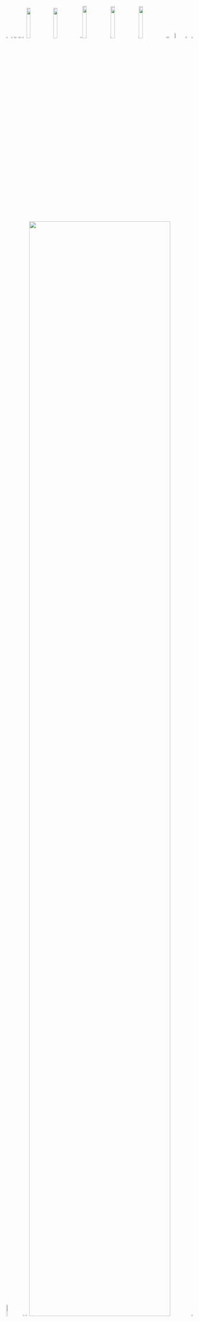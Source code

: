 <picture><source media="(prefers-color-scheme: light)" srcset="https://leonsilicon.github.io/leonsilicon/generator/generated/7ecaf0bf3dc9bdfcdb27e39726821c8ef5305f4b99675ae4b81b8955aa260850bf846e1eec97900f57b1b8e5a3d90c816cd622e2607fe61011f488d197ef6351.png"><source media="(prefers-color-scheme: dark)" srcset="https://leonsilicon.github.io/leonsilicon/generator/generated/10640c9d9a65c7318ace48a44220b3d9a1c9723ae886d851653c25cfef1db4682835880b0e7358e1e6edf67b6f82e0d4ddef8835b730fc73ac5654561bde9fa5.png"><img src="https://leonsilicon.github.io/leonsilicon/generator/generated/7ecaf0bf3dc9bdfcdb27e39726821c8ef5305f4b99675ae4b81b8955aa260850bf846e1eec97900f57b1b8e5a3d90c816cd622e2607fe61011f488d197ef6351.png" width="2.4822695035460995%" /></picture><a href="#js-contribution-activity"><picture><source media="(prefers-color-scheme: light)" srcset="https://leonsilicon.github.io/leonsilicon/generator/generated/38660179a81714b9a66ba5077d4d5b02c777c4e96967d30bb067761210f45eb7703bbf7e70696c0932b00ed13a3e306c557cec29557a0c6b0dc354201987a167.png"><source media="(prefers-color-scheme: dark)" srcset="https://leonsilicon.github.io/leonsilicon/generator/generated/87294db190d54773e2c63e093922a84ca1115d11532f424f603712124a50c8a935d7af094c0a24336b024d09cf1a15011ab2d6c312cf13bda1df3b3f8378a03b.png"><img src="https://leonsilicon.github.io/leonsilicon/generator/generated/38660179a81714b9a66ba5077d4d5b02c777c4e96967d30bb067761210f45eb7703bbf7e70696c0932b00ed13a3e306c557cec29557a0c6b0dc354201987a167.png" width="1.4184397163120568%" /></picture></a><picture><source media="(prefers-color-scheme: light)" srcset="https://leonsilicon.github.io/leonsilicon/generator/generated/f06c8a826be4a8d6296c8291cf585a85006330b1d993715ff7a270a4748c842af732d23e0d870f499150f8f96cb81a5b8158f877582d1162c60adf21c011752e.png"><source media="(prefers-color-scheme: dark)" srcset="https://leonsilicon.github.io/leonsilicon/generator/generated/25df61d4e48f96d1395e39814955bd99e1854fb898746458b821e13e3fc6b947200714166666d80414a023c75610b3db0994ab7182df26aa12e328911ab50fde.png"><img src="https://leonsilicon.github.io/leonsilicon/generator/generated/f06c8a826be4a8d6296c8291cf585a85006330b1d993715ff7a270a4748c842af732d23e0d870f499150f8f96cb81a5b8158f877582d1162c60adf21c011752e.png" width="0.9456264775413712%" /></picture><a href="#-the-above-image-is-interactive-try-clicking-on-the-tabs-"><picture><source media="(prefers-color-scheme: light)" srcset="https://leonsilicon.github.io/leonsilicon/generator/generated/2e4039d25a553aee8970898bf23146af32c52a7b29ab56a3276b8cc35508e00535b130bde61b0faff1671bc1337a6f4268925f3d743b3d015df97fac97f150e4.png"><source media="(prefers-color-scheme: dark)" srcset="https://leonsilicon.github.io/leonsilicon/generator/generated/4bf0ea0b75661c1b44e20ae132dab0dfb68206a798de057224ec14094209ef4a80d82522e5f1e3687049814ec441768909de4b54f0920f065641ad53f1f4972e.png"><img src="https://leonsilicon.github.io/leonsilicon/generator/generated/2e4039d25a553aee8970898bf23146af32c52a7b29ab56a3276b8cc35508e00535b130bde61b0faff1671bc1337a6f4268925f3d743b3d015df97fac97f150e4.png" width="1.4184397163120568%" /></picture></a><picture><source media="(prefers-color-scheme: light)" srcset="https://leonsilicon.github.io/leonsilicon/generator/generated/f06c8a826be4a8d6296c8291cf585a85006330b1d993715ff7a270a4748c842af732d23e0d870f499150f8f96cb81a5b8158f877582d1162c60adf21c011752e.png"><source media="(prefers-color-scheme: dark)" srcset="https://leonsilicon.github.io/leonsilicon/generator/generated/25df61d4e48f96d1395e39814955bd99e1854fb898746458b821e13e3fc6b947200714166666d80414a023c75610b3db0994ab7182df26aa12e328911ab50fde.png"><img src="https://leonsilicon.github.io/leonsilicon/generator/generated/f06c8a826be4a8d6296c8291cf585a85006330b1d993715ff7a270a4748c842af732d23e0d870f499150f8f96cb81a5b8158f877582d1162c60adf21c011752e.png" width="0.9456264775413712%" /></picture><a href="https://github.com/allail-qadrillah/allail-qadrillah/blob/main/readme.markdown"><picture><source media="(prefers-color-scheme: light)" srcset="https://leonsilicon.github.io/leonsilicon/generator/generated/2a1534f28384ccaa3dfd0b22137f97cfa54d64e073debd8569438e40659b5a6c04a0c2b6d12c329bee3bde560948f9d42c7e4e3e443adac86bf72fc410e77280.png"><source media="(prefers-color-scheme: dark)" srcset="https://leonsilicon.github.io/leonsilicon/generator/generated/37295bf27ca959d4dd21ec027410208f913146ae21b4e0a5eec74d27da6c7f5c46f544562765ac8dae5407151a0c9d84e2085fe7f489c2b0f4afac713e5273ac.png"><img src="https://leonsilicon.github.io/leonsilicon/generator/generated/2a1534f28384ccaa3dfd0b22137f97cfa54d64e073debd8569438e40659b5a6c04a0c2b6d12c329bee3bde560948f9d42c7e4e3e443adac86bf72fc410e77280.png" width="1.4184397163120568%" /></picture></a><picture><source media="(prefers-color-scheme: light)" srcset="https://leonsilicon.github.io/leonsilicon/generator/generated/61641d4794a57ffd7a3c9e012990fefccc97155e6f02c0ebc8221ba194b826b67be52b373a579c231d4ba3bbcf5e98b6a33f8d8b6bfe9dbadaaca69e5833ee6b.png"><source media="(prefers-color-scheme: dark)" srcset="https://leonsilicon.github.io/leonsilicon/generator/generated/5679ce4d64923b0d7ec9fae128253c3c4d7d7030064b9c2cfb8481217cec8bbfa7ee4e94a930e9de026cd1319f6e23cd09d0f4b734cf38a74fd3b994bbc34288.png"><img src="https://leonsilicon.github.io/leonsilicon/generator/generated/61641d4794a57ffd7a3c9e012990fefccc97155e6f02c0ebc8221ba194b826b67be52b373a579c231d4ba3bbcf5e98b6a33f8d8b6bfe9dbadaaca69e5833ee6b.png" width="2.2458628841607564%" /></picture><a href="https://mallailqadrillah.tech"><picture><source media="(prefers-color-scheme: light)" srcset="https://leonsilicon.github.io/leonsilicon/generator/generated/d225f7fa1e7a1ad739a78a5b2377786dcb5f8dde74c8cec1965d2cd9e07effd8a4f0f575fa8fb65943fc17a4e68d9fdd93d8ba1f175afa5a775f12c5905162ed.png"><source media="(prefers-color-scheme: dark)" srcset="https://leonsilicon.github.io/leonsilicon/generator/generated/f0b0f4ae226cf9004fc7f3b782269efe3940fa9ce3c54830ace0d90adbe80b949bf7b0a146a12b07cb89c02db4919f1b9dc9167f92dc595385e2fdfb40fff6de.png"><img src="https://leonsilicon.github.io/leonsilicon/generator/generated/d225f7fa1e7a1ad739a78a5b2377786dcb5f8dde74c8cec1965d2cd9e07effd8a4f0f575fa8fb65943fc17a4e68d9fdd93d8ba1f175afa5a775f12c5905162ed.png" width="14.420803782505912%" /></picture></a><a href="https://tiktok.com/@allail-qadrillah"><picture><source media="(prefers-color-scheme: light)" srcset="https://leonsilicon.github.io/leonsilicon/generator/generated/0175721bc703b97b36cad2110855a5745eb19aff1090eeb22fe2e44c454712d10b701ee491c78bee45aafc6a054b637d07a8bcaa49c92a8500c4a7fa91b6452f.png"><source media="(prefers-color-scheme: dark)" srcset="https://leonsilicon.github.io/leonsilicon/generator/generated/38b74c982fe187dcad869d79e10fc9e40ce282a692d24d1c194103eb8ea333f9dab01c1b8d285f418a079820fcde795c36aff0cc946e3b6b6d02a910a96fd4d7.png"><img src="https://leonsilicon.github.io/leonsilicon/generator/generated/0175721bc703b97b36cad2110855a5745eb19aff1090eeb22fe2e44c454712d10b701ee491c78bee45aafc6a054b637d07a8bcaa49c92a8500c4a7fa91b6452f.png" width="14.420803782505912%" /></picture></a><picture><source media="(prefers-color-scheme: light)" srcset="https://leonsilicon.github.io/leonsilicon/generator/generated/5d5e1caee18ac6d0e11d125ba0b444bb2b0b6da44a9cd43e2495284e4da2d8e5f92f30b225a33ae6717cf0b721e71d88af5975d391ec15b97ef0a0877f6f1dc6.png"><source media="(prefers-color-scheme: dark)" srcset="https://leonsilicon.github.io/leonsilicon/generator/generated/30f12dd54e806a36eaffdc151e2304007de0319f17a42ef8c580944181a037231b1cdd50ce2be2231dd32a45e941c0883c750e7d86d75e98bc55fad091824129.png"><img src="https://leonsilicon.github.io/leonsilicon/generator/generated/5d5e1caee18ac6d0e11d125ba0b444bb2b0b6da44a9cd43e2495284e4da2d8e5f92f30b225a33ae6717cf0b721e71d88af5975d391ec15b97ef0a0877f6f1dc6.png" width="1.1820330969267139%" /></picture><a href="https://instagram.com/allail-qadrillah"><picture><source media="(prefers-color-scheme: light)" srcset="https://leonsilicon.github.io/leonsilicon/generator/generated/fa30c48cff0ead8d659c23c76e547228876da397609238be4b0c41a1439c4550a96f4711f8dc90d2566a9d91bce1da93f67762e21126d4390b2d863c43263bae.png"><source media="(prefers-color-scheme: dark)" srcset="https://leonsilicon.github.io/leonsilicon/generator/generated/d81c2a637bb77874b0c7c12415ebcaf7ddf04ba153b27d117dd69855cbbe7da1ad8cda83dee9fed01188e4ae22f196c149e0e735c331371c03709b12ddce0aa6.png"><img src="https://leonsilicon.github.io/leonsilicon/generator/generated/fa30c48cff0ead8d659c23c76e547228876da397609238be4b0c41a1439c4550a96f4711f8dc90d2566a9d91bce1da93f67762e21126d4390b2d863c43263bae.png" width="14.893617021276595%" /></picture></a><picture><source media="(prefers-color-scheme: light)" srcset="https://leonsilicon.github.io/leonsilicon/generator/generated/61f0fac5bf85961cb7a7ccc001c9b76104517716b402122d8c130c9c2a8a52a71c217722d31e8d96c6a0d360b7b0129e1cb9501d0a210ec34591bb4aa9b6ade8.png"><source media="(prefers-color-scheme: dark)" srcset="https://leonsilicon.github.io/leonsilicon/generator/generated/4636e8f9d5aae348e3ba7002c3256342eef345ce4adae7b07d752c42b1c9bcaf60bfb38653047aba716dcf67e0c54835881a9c1db219c5918775261597b4bb96.png"><img src="https://leonsilicon.github.io/leonsilicon/generator/generated/61f0fac5bf85961cb7a7ccc001c9b76104517716b402122d8c130c9c2a8a52a71c217722d31e8d96c6a0d360b7b0129e1cb9501d0a210ec34591bb4aa9b6ade8.png" width="0.2364066193853428%" /></picture><a href="https://x.com/allail-qadrillah"><picture><source media="(prefers-color-scheme: light)" srcset="https://leonsilicon.github.io/leonsilicon/generator/generated/cc5477c3e03f8afe195acddd2636b8b17e14abd34f3bcba6f449eec76306ab5a9e3d2a6ef54125fe247539096303f40568416ff17c7bebe22f673269ec131ccb.png"><source media="(prefers-color-scheme: dark)" srcset="https://leonsilicon.github.io/leonsilicon/generator/generated/0d0eecf26f199565e3f7e91381bd29f6255669a93b6882ce74fa17e759df539e6ba576b5e23c8744d3b29922bade05f54b7fc73191e15cb7ed3b0c0104ecf246.png"><img src="https://leonsilicon.github.io/leonsilicon/generator/generated/cc5477c3e03f8afe195acddd2636b8b17e14abd34f3bcba6f449eec76306ab5a9e3d2a6ef54125fe247539096303f40568416ff17c7bebe22f673269ec131ccb.png" width="14.775413711583923%" /></picture></a><picture><source media="(prefers-color-scheme: light)" srcset="https://leonsilicon.github.io/leonsilicon/generator/generated/61f0fac5bf85961cb7a7ccc001c9b76104517716b402122d8c130c9c2a8a52a71c217722d31e8d96c6a0d360b7b0129e1cb9501d0a210ec34591bb4aa9b6ade8.png"><source media="(prefers-color-scheme: dark)" srcset="https://leonsilicon.github.io/leonsilicon/generator/generated/4636e8f9d5aae348e3ba7002c3256342eef345ce4adae7b07d752c42b1c9bcaf60bfb38653047aba716dcf67e0c54835881a9c1db219c5918775261597b4bb96.png"><img src="https://leonsilicon.github.io/leonsilicon/generator/generated/61f0fac5bf85961cb7a7ccc001c9b76104517716b402122d8c130c9c2a8a52a71c217722d31e8d96c6a0d360b7b0129e1cb9501d0a210ec34591bb4aa9b6ade8.png" width="0.2364066193853428%" /></picture><a href="https://youtube.com/@allail-qadrillah"><picture><source media="(prefers-color-scheme: light)" srcset="https://leonsilicon.github.io/leonsilicon/generator/generated/ea802fb50b1654ca43ae829c64e9efe9010f372e18dc551b1eb47ef2bcfa39fcf637bb185afd7c177a8f469c3a8084ac53b3c9fb8b92bf680e31fca489f74d8c.png"><source media="(prefers-color-scheme: dark)" srcset="https://leonsilicon.github.io/leonsilicon/generator/generated/ecf05e6eb41404ed91abf4df7defa39f103280a580c873bace669f3bf579ba76f1c8366c8e95c53470828e9fa59baa3114dcf9cfa01c0b9404080af858391cf4.png"><img src="https://leonsilicon.github.io/leonsilicon/generator/generated/ea802fb50b1654ca43ae829c64e9efe9010f372e18dc551b1eb47ef2bcfa39fcf637bb185afd7c177a8f469c3a8084ac53b3c9fb8b92bf680e31fca489f74d8c.png" width="14.775413711583923%" /></picture></a><picture><source media="(prefers-color-scheme: light)" srcset="https://leonsilicon.github.io/leonsilicon/generator/generated/23f90f56c4d8a91b7a82678b72314cf110f99ce85126ec301086bb24d99034c55924323011970d306e36fc9e31b7fa2af1939d4ee8ea2ed6a95fbd7d98070021.png"><source media="(prefers-color-scheme: dark)" srcset="https://leonsilicon.github.io/leonsilicon/generator/generated/34b0aee0dca57e795e3ea370dc4fd54a1fee5111943511055c96a3810cf46c04cdcbc8e52ea0484f0d653f66d2067c2210a098fa55e69639ba1edb4022f9888b.png"><img src="https://leonsilicon.github.io/leonsilicon/generator/generated/23f90f56c4d8a91b7a82678b72314cf110f99ce85126ec301086bb24d99034c55924323011970d306e36fc9e31b7fa2af1939d4ee8ea2ed6a95fbd7d98070021.png" width="0.7092198581560284%" /></picture><a href="https://github.com/allail-qadrillah/allail-qadrillah/issues/new"><picture><source media="(prefers-color-scheme: light)" srcset="https://leonsilicon.github.io/leonsilicon/generator/generated/06e75ca936ee83344939b612894edecfe0a7ece88170ac5e45c6bd20783e7810a63a2c20a77be1239a66ca9c1da0461bedc217eb692bc61597d29a192020c59e.png"><source media="(prefers-color-scheme: dark)" srcset="https://leonsilicon.github.io/leonsilicon/generator/generated/741a9d5614908f3b84f46fa661819d60169b986420aa37441684332656dfb531b770fb7d13c95ec78a9f7c178888e670739a9f86a848229e0f925bc93dcdb048.png"><img src="https://leonsilicon.github.io/leonsilicon/generator/generated/06e75ca936ee83344939b612894edecfe0a7ece88170ac5e45c6bd20783e7810a63a2c20a77be1239a66ca9c1da0461bedc217eb692bc61597d29a192020c59e.png" width="3.546099290780142%" /></picture></a><picture><source media="(prefers-color-scheme: light)" srcset="https://leonsilicon.github.io/leonsilicon/generator/generated/bf7c083066cb3422541e8e3cd3ab6be2e501488f0068e0e24f52cd424d7bea90c15f80b4b65deb1953b9e39293550fed36773f5aa3db417b7b7f4a6655560450.png"><source media="(prefers-color-scheme: dark)" srcset="https://leonsilicon.github.io/leonsilicon/generator/generated/e3294606465429e4fc65849fad0b18ebec51cfef22f1668393610a5823bd494a3ff9a933869d57517f8ef88fa0b12d9f5a9c15d28845c95acf600ed734333cd0.png"><img src="https://leonsilicon.github.io/leonsilicon/generator/generated/bf7c083066cb3422541e8e3cd3ab6be2e501488f0068e0e24f52cd424d7bea90c15f80b4b65deb1953b9e39293550fed36773f5aa3db417b7b7f4a6655560450.png" width="5.91016548463357%" /></picture><a href="https://github.com/allail-qadrillah/allail-qadrillah/tree/main/generator"><picture><source media="(prefers-color-scheme: light)" srcset="https://leonsilicon.github.io/leonsilicon/generator/generated/34fe364a87b0c544ccb21c3b7d95742fb13bf5679782ea3ea38b7b2c87877ef714724c2966f2dba3f8d021d0f423cc17a56facddf7d7f0ebd7464ef084f46f96.png"><source media="(prefers-color-scheme: dark)" srcset="https://leonsilicon.github.io/leonsilicon/generator/generated/230cb6f02df581b4915d949fefa6a48b2748c61b471b1f8c3bf15708f8c4f588e216d2c92710d2b110d00978e022264fafed53fccfae02d6f824f1d11811c0d9.png"><img src="https://leonsilicon.github.io/leonsilicon/generator/generated/34fe364a87b0c544ccb21c3b7d95742fb13bf5679782ea3ea38b7b2c87877ef714724c2966f2dba3f8d021d0f423cc17a56facddf7d7f0ebd7464ef084f46f96.png" width="3.309692671394799%" /></picture></a><picture><source media="(prefers-color-scheme: light)" srcset="https://leonsilicon.github.io/leonsilicon/generator/generated/d4337e9a09ac4a933e3c001927e0d54a2905624d2e71986477198fad46a519dcbbe10e3e82832a6b7abbab3e946ce9115bfeef67e893a8c9c03ed3a0702a0d6e.png"><source media="(prefers-color-scheme: dark)" srcset="https://leonsilicon.github.io/leonsilicon/generator/generated/3e91499b54303ccf3b91bbeea08720bb919be3f73e965adb7d0c1eb8b739c28e01b2838a2131dd131fb42cc8d93c594e919161158a862766a80c211c16d2cfa5.png"><img src="https://leonsilicon.github.io/leonsilicon/generator/generated/d4337e9a09ac4a933e3c001927e0d54a2905624d2e71986477198fad46a519dcbbe10e3e82832a6b7abbab3e946ce9115bfeef67e893a8c9c03ed3a0702a0d6e.png" width="0.7092198581560284%" /></picture><picture><source media="(prefers-color-scheme: light)" srcset="https://leonsilicon.github.io/leonsilicon/generator/generated/347645917b033984182affe48de58c796794253fd747c0cd4a2b40ef5130c17c3813cd333ba8a6e428af1419a8b3bc09c83bbca44854afa618d3440ae36f6921.png"><source media="(prefers-color-scheme: dark)" srcset="https://leonsilicon.github.io/leonsilicon/generator/generated/a6224791a4a02c35fee7410f29243450213bbcb83f44a4b02a5884b5b8df43235d175a55db998724363e3f2776d013c1ef0e720d87f9c232ea96ad1c72087984.png"><img src="https://leonsilicon.github.io/leonsilicon/generator/generated/347645917b033984182affe48de58c796794253fd747c0cd4a2b40ef5130c17c3813cd333ba8a6e428af1419a8b3bc09c83bbca44854afa618d3440ae36f6921.png" width="8.865248226950355%" /></picture><a href="https://github.com/allail-qadrillah"><picture><source media="(prefers-color-scheme: light)" srcset="https://leonsilicon.github.io/leonsilicon/generator/generated/9acdae109e65047f2a23a0d24b3988689322d63fb461b4eef6a6ec6b7db33482fcec44872a9d693458c2771fbfa705d758b742dcfe87c785813ab3c6376bb5a2.png"><source media="(prefers-color-scheme: dark)" srcset="https://leonsilicon.github.io/leonsilicon/generator/generated/1b1f5a0678b6ac7f815deb977563d94999fa205920ccae7bbe2483889fd2953d8b94eca6da6fb826dc921e6a543747250125faedefc328f408510ba157f76d2b.png"><img src="https://leonsilicon.github.io/leonsilicon/generator/generated/9acdae109e65047f2a23a0d24b3988689322d63fb461b4eef6a6ec6b7db33482fcec44872a9d693458c2771fbfa705d758b742dcfe87c785813ab3c6376bb5a2.png" width="1.5366430260047281%" /></picture></a><picture><source media="(prefers-color-scheme: light)" srcset="https://leonsilicon.github.io/leonsilicon/generator/generated/b85fb7049a6821fc8915369385a39e8a426a6c17ec6eaac2ce098d829d0ae97ac0e5744b5cc678a3d2dfe65107c88d02863fccfbe3500afd771ecc6e9c200bf8.png"><source media="(prefers-color-scheme: dark)" srcset="https://leonsilicon.github.io/leonsilicon/generator/generated/65ed923b5e17022ebdb72fb00f4e556424c84f3ede501d8b8006dbc34ac6253bded2c152c9e547faf36f4ec6d514a925598b7345c4e773bf85b29d451a0e6342.png"><img src="https://leonsilicon.github.io/leonsilicon/generator/generated/b85fb7049a6821fc8915369385a39e8a426a6c17ec6eaac2ce098d829d0ae97ac0e5744b5cc678a3d2dfe65107c88d02863fccfbe3500afd771ecc6e9c200bf8.png" width="1.8912529550827424%" /></picture><a href="https://allail-qadrillah.com"><picture><source media="(prefers-color-scheme: light)" srcset="https://leonsilicon.github.io/leonsilicon/generator/generated/566dae87ac236cea88342519bc3d79341073606a6180068123eddaf64cea73ccbb6ccb128c7180de58fd107858e83951514f1d31ba72688c2eab512faed851b9.png"><source media="(prefers-color-scheme: dark)" srcset="https://leonsilicon.github.io/leonsilicon/generator/generated/d1a28e1d1593bd56023870a4ea34af78b461f1159fc9f72fbe441885ee7a98cc55cd3dcd82f1bd715a3fa59d08e1806515de4346028ac8d2a429c5d45c8789b1.png"><img src="https://leonsilicon.github.io/leonsilicon/generator/generated/566dae87ac236cea88342519bc3d79341073606a6180068123eddaf64cea73ccbb6ccb128c7180de58fd107858e83951514f1d31ba72688c2eab512faed851b9.png" width="86.99763593380615%" /></picture></a><picture><source media="(prefers-color-scheme: light)" srcset="https://leonsilicon.github.io/leonsilicon/generator/generated/40204f0bb3f056cd387712574833e372ec284b4c37e97caec0d813d9aa4d1beeb34b21da98920c2c9569423e31f5f24c89c17cacf2cec5b7f36961bb069e1c96.png"><source media="(prefers-color-scheme: dark)" srcset="https://leonsilicon.github.io/leonsilicon/generator/generated/7744272c840db90c80e96a1bb14f5b23240d3301315b7f62ff32acda74c1793a5224f78ff716294cd5407fc152bc4b98b7365f3166f55a0523005eedaed0cb74.png"><img src="https://leonsilicon.github.io/leonsilicon/generator/generated/40204f0bb3f056cd387712574833e372ec284b4c37e97caec0d813d9aa4d1beeb34b21da98920c2c9569423e31f5f24c89c17cacf2cec5b7f36961bb069e1c96.png" width="0.7092198581560284%" /></picture><picture><source media="(prefers-color-scheme: light)" srcset="https://leonsilicon.github.io/leonsilicon/generator/generated/a5f88241b82af472252fd2e0867533f545ef79a36f7c6787ec6decfc6c85dcac4bc57a3873ad91d2fdb86e7327de4f7c974727d68afab9c16e6be10562983a96.png"><source media="(prefers-color-scheme: dark)" srcset="https://leonsilicon.github.io/leonsilicon/generator/generated/86ac37cb8fe737326b7e0e8eec97ed2f9f1f791418b04ad585b5126d698c5acd701c3c664f4142c77e334e52c0aa0a6d3c708aea9ca3192b515591c8a035d689.png"><img src="https://leonsilicon.github.io/leonsilicon/generator/generated/a5f88241b82af472252fd2e0867533f545ef79a36f7c6787ec6decfc6c85dcac4bc57a3873ad91d2fdb86e7327de4f7c974727d68afab9c16e6be10562983a96.png" width="100%" /></picture><picture><source media="(prefers-color-scheme: light)" srcset="https://leonsilicon.github.io/leonsilicon/generator/generated/351903b727a772b56f04b8da981a323bd1d5147219c9be8582fc99b1a319ffce02c2699e63ccb1713e56312a369775cedef245571b185142cabd23c5009e56ae.png"><source media="(prefers-color-scheme: dark)" srcset="https://leonsilicon.github.io/leonsilicon/generator/generated/02d6b9baa33e75edb68053cd4a0194eb62cf7a64d19cd894051692ebc3e242944c1824e627b01885859cb07bc9bfcdf9eff394fa10f491453f3421b57cec6108.png"><img src="https://leonsilicon.github.io/leonsilicon/generator/generated/351903b727a772b56f04b8da981a323bd1d5147219c9be8582fc99b1a319ffce02c2699e63ccb1713e56312a369775cedef245571b185142cabd23c5009e56ae.png" width="20.44917257683215%" /></picture><a href="https://linkedin.com/in/allail-qadrillah"><picture><source media="(prefers-color-scheme: light)" srcset="https://leonsilicon.github.io/leonsilicon/generator/generated/6a27304ecff53535a56752f9e71a894d788749ece4bebdd93c301d4c63deaddbfac44e2149e9699d42f02080f8901f46eaffc3ded4bd50302f12e4d209d0f686.png"><source media="(prefers-color-scheme: dark)" srcset="https://leonsilicon.github.io/leonsilicon/generator/generated/3940431d4bbdc83212d42c41b1bd933ac3a73d238bd18c82d4ca7f02a33c3ad8f31480192f1be45ea9fc81f05bac81d0cbac2546d80da3a5255e9d0dd8c48edf.png"><img src="https://leonsilicon.github.io/leonsilicon/generator/generated/6a27304ecff53535a56752f9e71a894d788749ece4bebdd93c301d4c63deaddbfac44e2149e9699d42f02080f8901f46eaffc3ded4bd50302f12e4d209d0f686.png" width="15.839243498817968%" /></picture></a><picture><source media="(prefers-color-scheme: light)" srcset="https://leonsilicon.github.io/leonsilicon/generator/generated/08a4377e312b23ab1d02992ebc4bacec5072b173f2e00bddd7301607aa7c5e55e003077efa8dbb2b9473216bd690fe6adf7e1c1cc98d1e2aa56f3eb17a0239d0.png"><source media="(prefers-color-scheme: dark)" srcset="https://leonsilicon.github.io/leonsilicon/generator/generated/246afa280810bda9ff10ebee8ad6b232f7fea254f7bde86cd05b8d3b0c95a60acd42064185aceb5d91e2e0fce334a4528bfe4aaac686b8efedff7f1abeec6c66.png"><img src="https://leonsilicon.github.io/leonsilicon/generator/generated/08a4377e312b23ab1d02992ebc4bacec5072b173f2e00bddd7301607aa7c5e55e003077efa8dbb2b9473216bd690fe6adf7e1c1cc98d1e2aa56f3eb17a0239d0.png" width="6.8557919621749415%" /></picture><a href="https://devpost.com/allail-qadrillah"><picture><source media="(prefers-color-scheme: light)" srcset="https://leonsilicon.github.io/leonsilicon/generator/generated/808f5733717654d2d4ab5343d25b26fb5f8ef74f043042ca5fe0dbf8d641073452ce050e77527adee69caabfeab8c987fad31c463589b2070b0eae840e4714f9.png"><source media="(prefers-color-scheme: dark)" srcset="https://leonsilicon.github.io/leonsilicon/generator/generated/f568405dd2df65c1a514581d6f49721c111c8ce4ed9dbed1a5eb2bd3a2094608afe0281aad428dd9bbe667518bfbb98653a3be02ca4e6c2ade78e0027a03909a.png"><img src="https://leonsilicon.github.io/leonsilicon/generator/generated/808f5733717654d2d4ab5343d25b26fb5f8ef74f043042ca5fe0dbf8d641073452ce050e77527adee69caabfeab8c987fad31c463589b2070b0eae840e4714f9.png" width="13.59338061465721%" /></picture></a><picture><source media="(prefers-color-scheme: light)" srcset="https://leonsilicon.github.io/leonsilicon/generator/generated/3a40ac5cc534f146a0fff87e50797e0708fec2a771729bd9905b6a870de7322fc4fea5c79a58921615df31442febfae81357ac4967783c1b8960d73136a96a35.png"><source media="(prefers-color-scheme: dark)" srcset="https://leonsilicon.github.io/leonsilicon/generator/generated/0b4a5ae2e44f732f78765f51862673728ed3b6b62b64b29296acf7e95580b44324e4aaabf7221f461e9c99f92f00ceb6f3f1b8ccf5227d5778e355c9eb76d01b.png"><img src="https://leonsilicon.github.io/leonsilicon/generator/generated/3a40ac5cc534f146a0fff87e50797e0708fec2a771729bd9905b6a870de7322fc4fea5c79a58921615df31442febfae81357ac4967783c1b8960d73136a96a35.png" width="6.8557919621749415%" /></picture><a href="https://socialblade.com/search/search?query=allail-qadrillah"><picture><source media="(prefers-color-scheme: light)" srcset="https://leonsilicon.github.io/leonsilicon/generator/generated/4c46af3722681c6c60309c0fcc66b5c6a52ba64c16db252eb3069555a9116203f6b7953bde927a6b1c8e683680b32c886be6f892c9b170ee305bea3acce079ec.png"><source media="(prefers-color-scheme: dark)" srcset="https://leonsilicon.github.io/leonsilicon/generator/generated/2c029acb5b95330e5b43c4617bba20fdafd57799ae2b1a5252793690b5c021ed989a5272d8e7da1dc844f70da041ed62bef66fb733bade0e5a2928e532b8c0c1.png"><img src="https://leonsilicon.github.io/leonsilicon/generator/generated/4c46af3722681c6c60309c0fcc66b5c6a52ba64c16db252eb3069555a9116203f6b7953bde927a6b1c8e683680b32c886be6f892c9b170ee305bea3acce079ec.png" width="15.839243498817968%" /></picture></a><picture><source media="(prefers-color-scheme: light)" srcset="https://leonsilicon.github.io/leonsilicon/generator/generated/cc4e3b61cf2aeb0cd17d1eb34566b6d9370f784711166bce27982007566e8391375319b7689b7de947c98c8c46419ef75fa881bddc073f5fab5662c4b934931a.png"><source media="(prefers-color-scheme: dark)" srcset="https://leonsilicon.github.io/leonsilicon/generator/generated/e3e6eca3aef1661f7ed2a6bc7dd413ce18b461e03c27590b8494d6b45c73eaff51168145f51c6cb8cb9356e1d117046ce5fa3e9afa0cee6ab266872cb92926ab.png"><img src="https://leonsilicon.github.io/leonsilicon/generator/generated/cc4e3b61cf2aeb0cd17d1eb34566b6d9370f784711166bce27982007566e8391375319b7689b7de947c98c8c46419ef75fa881bddc073f5fab5662c4b934931a.png" width="20.56737588652482%" /></picture><picture><source media="(prefers-color-scheme: light)" srcset="https://leonsilicon.github.io/leonsilicon/generator/generated/1ef88b49bc5350269511e5826ba5120718f82762ca053ad4bd3382adc01a4dfe4f3dc93b1b18a7986fa3504c0d12610574aff330af1d45b8da202324a63e15df.png"><source media="(prefers-color-scheme: dark)" srcset="https://leonsilicon.github.io/leonsilicon/generator/generated/cd165813266c21326b5c02f4607a75f526737d5ff37b595dfe4e43e76cc00e33f07ef1da6bd8956d374405fd8b2511bada454a3639360409c69f65feb4a7b106.png"><img src="https://leonsilicon.github.io/leonsilicon/generator/generated/1ef88b49bc5350269511e5826ba5120718f82762ca053ad4bd3382adc01a4dfe4f3dc93b1b18a7986fa3504c0d12610574aff330af1d45b8da202324a63e15df.png" width="16.78486997635934%" /></picture><a href="https://github.com/allail-qadrillah/allail-qadrillah/blob/main/README.md#allail-qadrillah"><picture><source media="(prefers-color-scheme: light)" srcset="https://leonsilicon.github.io/leonsilicon/generator/generated/6c94d1c17cb9ccbc589867b631d090bb6b01f6fd5f8d1f252bc666f6b4266153c5627c6c88985d254518b474df800f98847d298058119530ba8469996a292532.png"><source media="(prefers-color-scheme: dark)" srcset="https://leonsilicon.github.io/leonsilicon/generator/generated/26526d12629459ca10820d7c5b42ab4e1d86dd7468eb34f2bba6bbf3d56a2baae34d4e76eada32e71673e9d0cc2d236b69fd747a14e18b8f116963cd9ee2a7d8.png"><img src="https://leonsilicon.github.io/leonsilicon/generator/generated/6c94d1c17cb9ccbc589867b631d090bb6b01f6fd5f8d1f252bc666f6b4266153c5627c6c88985d254518b474df800f98847d298058119530ba8469996a292532.png" width="43.61702127659575%" /></picture></a><picture><source media="(prefers-color-scheme: light)" srcset="https://leonsilicon.github.io/leonsilicon/generator/generated/a9d1ca2e37092ac39b502f5b510df531c3542c2026d7d8da5672bb6b7e27714d8e8fe9f1e2c2e43e8910ba4322645614a4b11a1b330a628ddce6f8dc73e0d838.png"><source media="(prefers-color-scheme: dark)" srcset="https://leonsilicon.github.io/leonsilicon/generator/generated/1a41c4ad94136f83938bf5411071bb3a7d440e1f057d067f2d8091400d4e42c14f93d0e4ecfc1e7f2414130801d785c957abebb6e7b2e23272bc0f5c97c2f30d.png"><img src="https://leonsilicon.github.io/leonsilicon/generator/generated/a9d1ca2e37092ac39b502f5b510df531c3542c2026d7d8da5672bb6b7e27714d8e8fe9f1e2c2e43e8910ba4322645614a4b11a1b330a628ddce6f8dc73e0d838.png" width="3.4278959810874707%" /></picture><a href="https://www.tiktok.com/@leonsilicon/video/7350626104736025862"><picture><source media="(prefers-color-scheme: light)" srcset="https://leonsilicon.github.io/leonsilicon/generator/generated/5f21e58a220905f969415a08f94d16a74c1278129b693fd50ecd89bb0db1136100a5d92337a523088540e893d565ec22bd44cda6d18e053022b7f77159a1d5b7.png"><source media="(prefers-color-scheme: dark)" srcset="https://leonsilicon.github.io/leonsilicon/generator/generated/700ffe10ebceec8587b64c2b528e6f2a27fbd94a35808b03081482245679db7038d9e3fa44e8de4f7f56b0990b412d66c56e12040b6ccce208eae51d8fe19e3b.png"><img src="https://leonsilicon.github.io/leonsilicon/generator/generated/5f21e58a220905f969415a08f94d16a74c1278129b693fd50ecd89bb0db1136100a5d92337a523088540e893d565ec22bd44cda6d18e053022b7f77159a1d5b7.png" width="19.38534278959811%" /></picture></a><picture><source media="(prefers-color-scheme: light)" srcset="https://leonsilicon.github.io/leonsilicon/generator/generated/1ef88b49bc5350269511e5826ba5120718f82762ca053ad4bd3382adc01a4dfe4f3dc93b1b18a7986fa3504c0d12610574aff330af1d45b8da202324a63e15df.png"><source media="(prefers-color-scheme: dark)" srcset="https://leonsilicon.github.io/leonsilicon/generator/generated/cd165813266c21326b5c02f4607a75f526737d5ff37b595dfe4e43e76cc00e33f07ef1da6bd8956d374405fd8b2511bada454a3639360409c69f65feb4a7b106.png"><img src="https://leonsilicon.github.io/leonsilicon/generator/generated/1ef88b49bc5350269511e5826ba5120718f82762ca053ad4bd3382adc01a4dfe4f3dc93b1b18a7986fa3504c0d12610574aff330af1d45b8da202324a63e15df.png" width="16.78486997635934%" /></picture><picture><source media="(prefers-color-scheme: light)" srcset="https://leonsilicon.github.io/leonsilicon/generator/generated/b3b42481b1b860d92094aca2908afb03bac6e04d88d08e8b4475f49cec9db7d67ea9a6c3f54ae4b6fb0923cac9016bfedd77d1c19281735da81e5fed8a36d302.png"><source media="(prefers-color-scheme: dark)" srcset="https://leonsilicon.github.io/leonsilicon/generator/generated/6ec326d9c818a35611dedb957cab262d5b292ba94811aa1d20b869f2510ad0f6a998fc6ab3a7c0d21821dc0dfb2515ae415ba96efc31a51896468a4d37d9f0fb.png"><img src="https://leonsilicon.github.io/leonsilicon/generator/generated/b3b42481b1b860d92094aca2908afb03bac6e04d88d08e8b4475f49cec9db7d67ea9a6c3f54ae4b6fb0923cac9016bfedd77d1c19281735da81e5fed8a36d302.png" width="16.78486997635934%" /></picture><a href="https://github.com/allail-qadrillah/allail-qadrillah/blob/main/README.md#allail-qadrillah"><picture><source media="(prefers-color-scheme: light)" srcset="https://leonsilicon.github.io/leonsilicon/generator/generated/readme-light.9e99227a3925e8c1d3e122ce1e67f6cb80ca65ed5b93c13ea8f1386f24678fcfed2548057954c4390d6d4ecff285feb06e5e9ad41f9f9fba13ee831ad4caacc5.png"><source media="(prefers-color-scheme: dark)" srcset="https://leonsilicon.github.io/leonsilicon/generator/generated/readme-dark.2ef59c2f40df96d224f20ab444b8c005063445f30edf96783b2afa7e3479dab3f9c73679737e928a765c0c2d225eeded074e00da1a5fe33554015fea2efcfd13.png"><img src="https://leonsilicon.github.io/leonsilicon/generator/generated/readme-light.9e99227a3925e8c1d3e122ce1e67f6cb80ca65ed5b93c13ea8f1386f24678fcfed2548057954c4390d6d4ecff285feb06e5e9ad41f9f9fba13ee831ad4caacc5.png" width="43.61702127659575%" /></picture></a><picture><source media="(prefers-color-scheme: light)" srcset="https://leonsilicon.github.io/leonsilicon/generator/generated/9e9ba37072ca21630e337f7399d557a1402540c540905b93b405735777af4e13f95ea7cbf151ef0a38fe150d6f469d3de11917b6cf72b795d257c5e6f22e1ea4.png"><source media="(prefers-color-scheme: dark)" srcset="https://leonsilicon.github.io/leonsilicon/generator/generated/39822fde2b2347e7db7affdaa9c059284581bc6eee1fbae669659ac91fe92b15774382b295bf0819664c4ce783372e083f0bb85b254f619021b24af35140db4d.png"><img src="https://leonsilicon.github.io/leonsilicon/generator/generated/9e9ba37072ca21630e337f7399d557a1402540c540905b93b405735777af4e13f95ea7cbf151ef0a38fe150d6f469d3de11917b6cf72b795d257c5e6f22e1ea4.png" width="3.4278959810874707%" /></picture><a href="https://www.tiktok.com/@leonsilicon/video/7350626104736025862"><picture><source media="(prefers-color-scheme: light)" srcset="https://leonsilicon.github.io/leonsilicon/generator/generated/6723a62220deb6a7eb8a4f2ba9320790e9b2d7429ed2472d7a7a001c99527901cd09e07fffa6dd93c244f4d0684ed48f8ef99b57b70ca604a40d742d8022246e.png"><source media="(prefers-color-scheme: dark)" srcset="https://leonsilicon.github.io/leonsilicon/generator/generated/109325f9109af0315effd3f27d004f9821bda780628cd92a856ab49dae287c426b68776a35164952f3e216e03f6e4bf75e999f27d641f07c69b46538da48170a.png"><img src="https://leonsilicon.github.io/leonsilicon/generator/generated/6723a62220deb6a7eb8a4f2ba9320790e9b2d7429ed2472d7a7a001c99527901cd09e07fffa6dd93c244f4d0684ed48f8ef99b57b70ca604a40d742d8022246e.png" width="19.38534278959811%" /></picture></a><picture><source media="(prefers-color-scheme: light)" srcset="https://leonsilicon.github.io/leonsilicon/generator/generated/b3b42481b1b860d92094aca2908afb03bac6e04d88d08e8b4475f49cec9db7d67ea9a6c3f54ae4b6fb0923cac9016bfedd77d1c19281735da81e5fed8a36d302.png"><source media="(prefers-color-scheme: dark)" srcset="https://leonsilicon.github.io/leonsilicon/generator/generated/6ec326d9c818a35611dedb957cab262d5b292ba94811aa1d20b869f2510ad0f6a998fc6ab3a7c0d21821dc0dfb2515ae415ba96efc31a51896468a4d37d9f0fb.png"><img src="https://leonsilicon.github.io/leonsilicon/generator/generated/b3b42481b1b860d92094aca2908afb03bac6e04d88d08e8b4475f49cec9db7d67ea9a6c3f54ae4b6fb0923cac9016bfedd77d1c19281735da81e5fed8a36d302.png" width="16.78486997635934%" /></picture><picture><source media="(prefers-color-scheme: light)" srcset="https://leonsilicon.github.io/leonsilicon/generator/generated/78d10e9d4730eb0f98d542287969b652c62ccb82c8f8a77657cb63e9679940317d7dc8c7fd5f055a38e341e7cd29ab36e73ef5110ca43228781058a16571c15d.png"><source media="(prefers-color-scheme: dark)" srcset="https://leonsilicon.github.io/leonsilicon/generator/generated/c23be76c6a1fab0d4803719da9042ba3ecbbbd3ad77a7fa1b5e509fba51c93faf1a7cc62ade1f59af6962d512f7f9559b38af4bbaa9ad560c41e67bacf28f570.png"><img src="https://leonsilicon.github.io/leonsilicon/generator/generated/78d10e9d4730eb0f98d542287969b652c62ccb82c8f8a77657cb63e9679940317d7dc8c7fd5f055a38e341e7cd29ab36e73ef5110ca43228781058a16571c15d.png" width="35.1063829787234%" /></picture><a href="https://tunnel.dev"><picture><source media="(prefers-color-scheme: light)" srcset="https://leonsilicon.github.io/leonsilicon/generator/generated/02acd71b1817a77121505c3bc5c9b6cbfa3525588ed309e4f93796ea834e84ad21b5f93f8f872cb83297295b157858bdeb730e5f51ad2a9ef91f83c69c368ed3.png"><source media="(prefers-color-scheme: dark)" srcset="https://leonsilicon.github.io/leonsilicon/generator/generated/cbe0925ed2d1d72b970a19995d9bf4e55cc3eab19232b54f9aa427679d668fd85b26b1645d3a9f4b7a6c470a4979677b9b122917742fa6939a158ecc3d6709ac.png"><img src="https://leonsilicon.github.io/leonsilicon/generator/generated/02acd71b1817a77121505c3bc5c9b6cbfa3525588ed309e4f93796ea834e84ad21b5f93f8f872cb83297295b157858bdeb730e5f51ad2a9ef91f83c69c368ed3.png" width="4.846335697399527%" /></picture></a><a href="https://github.com/allail-qadrillah/allail-qadrillah/issues/new"><picture><source media="(prefers-color-scheme: light)" srcset="https://leonsilicon.github.io/leonsilicon/generator/generated/ec622ee81740a241b690ff00ab589a6e4dcf3b17fb256115466b8d42109d37549081978d6ccd89a759632ef1929a4f2569dbbe61fb0a25d9987c52f365ec1382.png"><source media="(prefers-color-scheme: dark)" srcset="https://leonsilicon.github.io/leonsilicon/generator/generated/b2f10972e2ceab75eeed6a888537017d9b728a488259ebde24c26f6afc2fa6c063379c8edee170ebff1c02c55e90d61a4e7774c7a85ec6f45f43cdd7113899ff.png"><img src="https://leonsilicon.github.io/leonsilicon/generator/generated/ec622ee81740a241b690ff00ab589a6e4dcf3b17fb256115466b8d42109d37549081978d6ccd89a759632ef1929a4f2569dbbe61fb0a25d9987c52f365ec1382.png" width="5.08274231678487%" /></picture></a><a href="https://github.com/allail-qadrillah"><picture><source media="(prefers-color-scheme: light)" srcset="https://leonsilicon.github.io/leonsilicon/generator/generated/76f6cbb2aff603e5de435e5a736075fe17e72ad9c90c466e9f735678911f7a8336f96fa7624ec46151aaacc3b8e8dd311d58728dbdc859021e36cc028375262e.png"><source media="(prefers-color-scheme: dark)" srcset="https://leonsilicon.github.io/leonsilicon/generator/generated/693f37a82e96754d43682ef8b93339a1671c1df8fc7fc2af93d356487008870068072d74c88fb55c2043118b9042c84463ffafd2c3f50decc3f0a24fec190567.png"><img src="https://leonsilicon.github.io/leonsilicon/generator/generated/76f6cbb2aff603e5de435e5a736075fe17e72ad9c90c466e9f735678911f7a8336f96fa7624ec46151aaacc3b8e8dd311d58728dbdc859021e36cc028375262e.png" width="4.609929078014184%" /></picture></a><picture><source media="(prefers-color-scheme: light)" srcset="https://leonsilicon.github.io/leonsilicon/generator/generated/06bc9541679fe1587dc3210adb56b5a202bb4c4fed047de2973b40813e610101f77e32c7155c706a459039685ba594a6912367ee249ced4f15d3e7016d9784a2.png"><source media="(prefers-color-scheme: dark)" srcset="https://leonsilicon.github.io/leonsilicon/generator/generated/37cd1433044a3b1fcf01ec64ca49e3de50bc3ecc2445a3b03478441a7eda867716a614650538fd0a5094785bb6ce12e551a6ec84c71cc98aab88cfc2678110df.png"><img src="https://leonsilicon.github.io/leonsilicon/generator/generated/06bc9541679fe1587dc3210adb56b5a202bb4c4fed047de2973b40813e610101f77e32c7155c706a459039685ba594a6912367ee249ced4f15d3e7016d9784a2.png" width="0.7092198581560284%" /></picture><a href="https://github.com/davidarthurthomas"><picture><source media="(prefers-color-scheme: light)" srcset="https://leonsilicon.github.io/leonsilicon/generator/generated/c310becf5c90992fcff131cb9a7901dd3c5c7bf2e2f1c1fbee70a1681ba80d4ad9d9142b5e44bff043c5f2c082bf816c37e0455e1232894e9b78a06730eb6e73.png"><source media="(prefers-color-scheme: dark)" srcset="https://leonsilicon.github.io/leonsilicon/generator/generated/9c2c7505115844d69913516c41c419364414a5f23ff1c977177c0be404258454bdccd8b42f6a67275ccfa79890873b83107d45acb3aaceb8870f92d9904bc8b8.png"><img src="https://leonsilicon.github.io/leonsilicon/generator/generated/c310becf5c90992fcff131cb9a7901dd3c5c7bf2e2f1c1fbee70a1681ba80d4ad9d9142b5e44bff043c5f2c082bf816c37e0455e1232894e9b78a06730eb6e73.png" width="4.609929078014184%" /></picture></a><a href="https://discord.gg/zMw6ZF2qCf"><picture><source media="(prefers-color-scheme: light)" srcset="https://leonsilicon.github.io/leonsilicon/generator/generated/26348855d08ae41c8505b719f296de94c22e763406771728fcedbb30e32b86615bded7cd894ac8aa52b1f85eec5575be56030fc8bf38283d196205b923db3443.png"><source media="(prefers-color-scheme: dark)" srcset="https://leonsilicon.github.io/leonsilicon/generator/generated/f6fe445403a2045dcb9a2bcff163af886d4077e7c271f25ab67daf5fb623a75c3f883dc0f89b56f812ae2a3f007545eb315b8d4cec47e9d582700097bfa1ced4.png"><img src="https://leonsilicon.github.io/leonsilicon/generator/generated/26348855d08ae41c8505b719f296de94c22e763406771728fcedbb30e32b86615bded7cd894ac8aa52b1f85eec5575be56030fc8bf38283d196205b923db3443.png" width="4.964539007092199%" /></picture></a><a href="https://www.youtube.com/watch?v=dQw4w9WgXcQ"><picture><source media="(prefers-color-scheme: light)" srcset="https://leonsilicon.github.io/leonsilicon/generator/generated/a1153cbaa93fb0484d1b05e80b93fdebb83c9d76cb9dff97a1e322b2b3f00c6f0a741cc2bd45d143566af46f3869466b1129a3ff02cf2224920ee267cf1633b9.png"><source media="(prefers-color-scheme: dark)" srcset="https://leonsilicon.github.io/leonsilicon/generator/generated/cbbee6cd096acc3fbcd0c959f5538e1d9bb1a2ef08d646efa5fb9e74fe3b1bb4ae2a9b54503f395a9568c8d0583187f6577203df37b1aae55237c97ee927891e.png"><img src="https://leonsilicon.github.io/leonsilicon/generator/generated/a1153cbaa93fb0484d1b05e80b93fdebb83c9d76cb9dff97a1e322b2b3f00c6f0a741cc2bd45d143566af46f3869466b1129a3ff02cf2224920ee267cf1633b9.png" width="4.964539007092199%" /></picture></a><a href="https://www.tiktok.com/@leonsilicon/video/7350626104736025862"><picture><source media="(prefers-color-scheme: light)" srcset="https://leonsilicon.github.io/leonsilicon/generator/generated/5fcfebdbf161107b4c7db8641e040a77f10ca3f1afbb55cb693f6262ada56fc76fb98aa3d376b94602354a48cf981d477a0588117c2fc406a472ecef28b9163d.png"><source media="(prefers-color-scheme: dark)" srcset="https://leonsilicon.github.io/leonsilicon/generator/generated/672e1b745897ec137d545b8e457ebf964296624fbffdca26ba8089557d149b79a0c34bbdb45c9ff2cd5e8d0ec54ff453d23dd0ddfc4809c67348fedd3cc48679.png"><img src="https://leonsilicon.github.io/leonsilicon/generator/generated/5fcfebdbf161107b4c7db8641e040a77f10ca3f1afbb55cb693f6262ada56fc76fb98aa3d376b94602354a48cf981d477a0588117c2fc406a472ecef28b9163d.png" width="18.321513002364064%" /></picture></a><picture><source media="(prefers-color-scheme: light)" srcset="https://leonsilicon.github.io/leonsilicon/generator/generated/d90cc104f71a5efb51bc70306b67a6416f35e7f40f0feadf216b54b903439879b5ec586c1e4d83a0b7582faceaf4b0c8adb7ab171479cab3cf81a88bd95cbaf9.png"><source media="(prefers-color-scheme: dark)" srcset="https://leonsilicon.github.io/leonsilicon/generator/generated/1f6c8a826ee56601dbfd3d2a5bc7d16b692b43004fdb5becd5923832c74228c2cccbe8167ae83f77b2137293857872253d12d6f7ce8daac014fbf4190f788e54.png"><img src="https://leonsilicon.github.io/leonsilicon/generator/generated/d90cc104f71a5efb51bc70306b67a6416f35e7f40f0feadf216b54b903439879b5ec586c1e4d83a0b7582faceaf4b0c8adb7ab171479cab3cf81a88bd95cbaf9.png" width="16.78486997635934%" /></picture>
###### 👆 The above image is interactive! Try clicking on the tabs :)